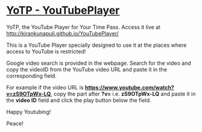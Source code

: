 # [YoTP - YouTubePlayer](http://kirankunapuli.github.io/YouTubePlayer/)
YoTP, the YouTube Player for Your Time Pass. Access it live at http://kirankunapuli.github.io/YouTubePlayer/

This is a YouTube Player specially designed to use it at the places where access to YouTube is restricted!

Google video search is provided in the webpage.
Search for the video and copy the videoID from the YouTube video URL and paste it in the corresponding field.

For example if the video URL is **https://www.youtube.com/watch?v=zS9OTpWx-LQ**, copy the part after **?v=** i.e. **zS9OTpWx-LQ** and paste it in the **video ID** field and click the play button below the field.

Happy Youtubing!

Peace!
